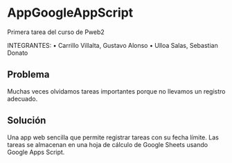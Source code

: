 # AppGoogleAppScript
Primera tarea del curso de Pweb2

INTEGRANTES:
• Carrillo Villalta, Gustavo Alonso
• Ulloa Salas, Sebastian Donato

## Problema
Muchas veces olvidamos tareas importantes porque no llevamos un registro adecuado.

## Solución
Una app web sencilla que permite registrar tareas con su fecha límite. Las tareas se almacenan en una hoja de cálculo de Google Sheets usando Google Apps Script.

